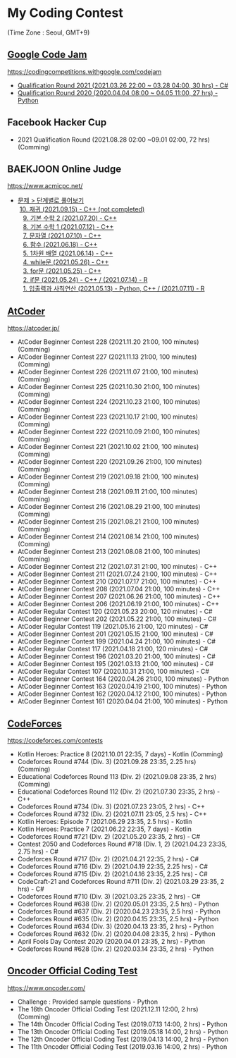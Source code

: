 # My Coding Contest
(Time Zone : Seoul, GMT+9)


## [Google Code Jam](/Google/CodeJam)
https://codingcompetitions.withgoogle.com/codejam
- [Qualification Round 2021 (2021.03.26 22:00 ~ 03.28 04:00, 30 hrs) - C#](/Google/CodeJam/2021%20Qualification%20Round#google-code-jam-2021---qualification-round)
- [Qualification Round 2020 (2020.04.04 08:00 ~ 04.05 11:00, 27 hrs) - Python](/Google/CodeJam/2020%20Qualification%20Round#google-code-jam-2020---qualification-round)

## Facebook Hacker Cup
- 2021 Qualification Round (2021.08.28 02:00 ~09.01 02:00, 72 hrs) (Comming)

## BAEKJOON Online Judge
https://www.acmicpc.net/
- [문제 > 단계별로 풀어보기](/BaekJoon/Problems/Step)  
&nbsp;[10. 재귀 (2021.09.15) - C++ (not completed)](/BaekJoon/Problems/Step/10#baekjoon-online-judge)  
&nbsp;&nbsp;&nbsp;[9. 기본 수학 2 (2021.07.20) - C++](/BaekJoon/Problems/Step/09#baekjoon-online-judge)  
&nbsp;&nbsp;&nbsp;[8. 기본 수학 1 (2021.07.12) - C++](/BaekJoon/Problems/Step/08#baekjoon-online-judge)  
&nbsp;&nbsp;&nbsp;[7. 문자열 (2021.07.10) - C++](/BaekJoon/Problems/Step/07#baekjoon-online-judge)  
&nbsp;&nbsp;&nbsp;[6. 함수 (2021.06.18) - C++](/BaekJoon/Problems/Step/06#baekjoon-online-judge)  
&nbsp;&nbsp;&nbsp;[5. 1차원 배열 (2021.06.14) - C++](/BaekJoon/Problems/Step/05#baekjoon-online-judge)  
&nbsp;&nbsp;&nbsp;[4. while문 (2021.05.26) - C++](/BaekJoon/Problems/Step/04#baekjoon-online-judge)  
&nbsp;&nbsp;&nbsp;[3. for문 (2021.05.25) - C++](/BaekJoon/Problems/Step/03#baekjoon-online-judge)  
&nbsp;&nbsp;&nbsp;[2. if문 (2021.05.24) - C++ / (2021.07.14) - R](/BaekJoon/Problems/Step/02#baekjoon-online-judge)  
&nbsp;&nbsp;&nbsp;[1. 입출력과 사칙연산 (2021.05.13) - Python, C++ / (2021.07.11) - R](/BaekJoon/Problems/Step/01#baekjoon-online-judge)

## [AtCoder](/AtCoder/Contest)
https://atcoder.jp/
- AtCoder Beginner Contest 228 (2021.11.20 21:00, 100 minutes) (Comming)
- AtCoder Beginner Contest 227 (2021.11.13 21:00, 100 minutes) (Comming)
- AtCoder Beginner Contest 226 (2021.11.07 21:00, 100 minutes) (Comming)
- AtCoder Beginner Contest 225 (2021.10.30 21:00, 100 minutes) (Comming)
- AtCoder Beginner Contest 224 (2021.10.23 21:00, 100 minutes) (Comming)
- AtCoder Beginner Contest 223 (2021.10.17 21:00, 100 minutes) (Comming)
- AtCoder Beginner Contest 222 (2021.10.09 21:00, 100 minutes) (Comming)
- AtCoder Beginner Contest 221 (2021.10.02 21:00, 100 minutes) (Comming)
- AtCoder Beginner Contest 220 (2021.09.26 21:00, 100 minutes) (Comming)
- AtCoder Beginner Contest 219 (2021.09.18 21:00, 100 minutes) (Comming)
- AtCoder Beginner Contest 218 (2021.09.11 21:00, 100 minutes) (Comming)
- AtCoder Beginner Contest 216 (2021.08.29 21:00, 100 minutes) (Comming)
- AtCoder Beginner Contest 215 (2021.08.21 21:00, 100 minutes) (Comming)
- AtCoder Beginner Contest 214 (2021.08.14 21:00, 100 minutes) (Comming)
- AtCoder Beginner Contest 213 (2021.08.08 21:00, 100 minutes) (Comming)
- AtCoder Beginner Contest 212 (2021.07.31 21:00, 100 minutes) - C++
- AtCoder Beginner Contest 211 (2021.07.24 21:00, 100 minutes) - C++
- AtCoder Beginner Contest 210 (2021.07.17 21:00, 100 minutes) - C++
- AtCoder Beginner Contest 208 (2021.07.04 21:00, 100 minutes) - C++
- AtCoder Beginner Contest 207 (2021.06.26 21:00, 100 minutes) - C++
- AtCoder Beginner Contest 206 (2021.06.19 21:00, 100 minutes) - C++
- AtCoder Regular Contest 120 (2021.05.23 20:00, 120 minutes) - C#
- AtCoder Beginner Contest 202 (2021.05.22 21:00, 100 minutes) - C#
- AtCoder Regular Contest 119 (2021.05.16 21:00, 120 minutes) - C#
- AtCoder Beginner Contest 201 (2021.05.15 21:00, 100 minutes) - C#
- AtCoder Beginner Contest 199 (2021.04.24 21:00, 100 minutes) - C#
- AtCoder Regular Contest 117 (2021.04.18 21:00, 120 minutes) - C#
- AtCoder Beginner Contest 196 (2021.03.20 21:00, 100 minutes) - C#
- AtCoder Beginner Contest 195 (2021.03.13 21:00, 100 minutes) - C#
- AtCoder Regular Contest 107 (2020.10.31 21:00, 100 minutes) - C#
- AtCoder Beginner Contest 164 (2020.04.26 21:00, 100 minutes) - Python
- AtCoder Beginner Contest 163 (2020.04.19 21:00, 100 minutes) - Python
- AtCoder Beginner Contest 162 (2020.04.12 21:00, 100 minutes) - Python
- AtCoder Beginner Contest 161 (2020.04.04 21:00, 100 minutes) - Python

## [CodeForces](/CodeForces/Contest)
https://codeforces.com/contests
- Kotlin Heroes: Practice 8 (2021.10.01 22:35, 7 days) - Kotlin (Comming)
- Codeforces Round #744 (Div. 3) (2021.09.28 23:35, 2.25 hrs) (Comming)
- Educational Codeforces Round 113 (Div. 2) (2021.09.08 23:35, 2 hrs) (Comming)
- Educational Codeforces Round 112 (Div. 2) (2021.07.30 23:35, 2 hrs) - C++
- Codeforces Round #734 (Div. 3) (2021.07.23 23:05, 2 hrs) - C++
- Codeforces Round #732 (Div. 2) (2021.07.11 23:05, 2.5 hrs) - C++
- Kotlin Heroes: Episode 7 (2021.06.29 23:35, 2.5 hrs) - Kotlin
- Kotlin Heroes: Practice 7 (2021.06.22 22:35, 7 days) - Kotlin
- Codeforces Round #721 (Div. 2) (2021.05.20 23:35, 2 hrs) - C#
- Contest 2050 and Codeforces Round #718 (Div. 1, 2) (2021.04.23 23:35, 2.75 hrs) - C#
- Codeforces Round #717 (Div. 2) (2021.04.21 22:35, 2 hrs) - C#
- Codeforces Round #716 (Div. 2) (2021.04.19 22:35, 2.25 hrs) - C#
- Codeforces Round #715 (Div. 2) (2021.04.16 23:35, 2.25 hrs) - C#
- CodeCraft-21 and Codeforces Round #711 (Div. 2) (2021.03.29 23:35, 2 hrs) - C#
- Codeforces Round #710 (Div. 3) (2021.03.25 23:35, 2 hrs) - C#
- Codeforces Round #638 (Div. 2) (2020.05.01 23:35, 2.5 hrs) - Python
- Codeforces Round #637 (Div. 2) (2020.04.23 23:35, 2.5 hrs) - Python
- Codeforces Round #635 (Div. 2) (2020.04.15 23:35, 2.5 hrs) - Python
- Codeforces Round #634 (Div. 3) (2020.04.13 23:35, 2 hrs) - Python
- Codeforces Round #632 (Div. 2) (2020.04.08 23:35, 2 hrs) - Python
- April Fools Day Contest 2020 (2020.04.01 23:35, 2 hrs) - Python
- Codeforces Round #628 (Div. 2) (2020.03.14 23:35, 2 hrs) - Python

## [Oncoder Official Coding Test](/Oncoder)
https://www.oncoder.com/
- Challenge : Provided sample questions - Python
- The 16th Oncoder Official Coding Test (2021.12.11 12:00, 2 hrs) (Comming)
- The 14th Oncoder Official Coding Test (2019.07.13 14:00, 2 hrs) - Python
- The 13th Oncoder Official Coding Test (2019.05.18 14:00, 2 hrs) - Python
- The 12th Oncoder Official Coding Test (2019.04.13 14:00, 2 hrs) - Python
- The 11th Oncoder Official Coding Test (2019.03.16 14:00, 2 hrs) - Python